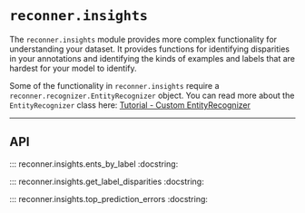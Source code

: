 # `reconner.insights`

The `reconner.insights` module provides more complex functionality for understanding your dataset.
It provides functions for identifying disparities in your annotations and identifying the kinds of examples and labels
that are hardest for your model to identify.

Some of the functionality in `reconner.insights` require a `reconner.recognizer.EntityRecognizer` object.
You can read more about the `EntityRecognizer` class here: [Tutorial - Custom EntityRecognizer](../tutorial/custom_entity_recognizer.md)

---
## API

::: reconner.insights.ents_by_label
    :docstring:

::: reconner.insights.get_label_disparities
    :docstring:

::: reconner.insights.top_prediction_errors
    :docstring:
